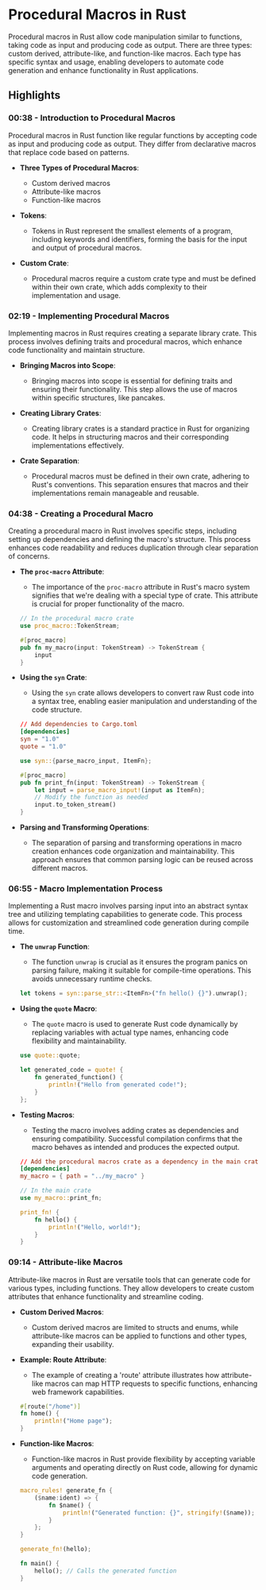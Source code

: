 # Procedural Macros in Rust

Procedural macros in Rust allow code manipulation similar to functions, taking code as input and producing code as output. There are three types: custom derived, attribute-like, and function-like macros. Each type has specific syntax and usage, enabling developers to automate code generation and enhance functionality in Rust applications.

## Highlights

### 00:38 - Introduction to Procedural Macros
Procedural macros in Rust function like regular functions by accepting code as input and producing code as output. They differ from declarative macros that replace code based on patterns.

- **Three Types of Procedural Macros**:
    - Custom derived macros
    - Attribute-like macros
    - Function-like macros
  
- **Tokens**:
    - Tokens in Rust represent the smallest elements of a program, including keywords and identifiers, forming the basis for the input and output of procedural macros.

- **Custom Crate**:
    - Procedural macros require a custom crate type and must be defined within their own crate, which adds complexity to their implementation and usage.

### 02:19 - Implementing Procedural Macros
Implementing macros in Rust requires creating a separate library crate. This process involves defining traits and procedural macros, which enhance code functionality and maintain structure.

- **Bringing Macros into Scope**:
    - Bringing macros into scope is essential for defining traits and ensuring their functionality. This step allows the use of macros within specific structures, like pancakes.

- **Creating Library Crates**:
    - Creating library crates is a standard practice in Rust for organizing code. It helps in structuring macros and their corresponding implementations effectively.

- **Crate Separation**:
    - Procedural macros must be defined in their own crate, adhering to Rust's conventions. This separation ensures that macros and their implementations remain manageable and reusable.

### 04:38 - Creating a Procedural Macro
Creating a procedural macro in Rust involves specific steps, including setting up dependencies and defining the macro's structure. This process enhances code readability and reduces duplication through clear separation of concerns.

- **The `proc-macro` Attribute**:
    - The importance of the `proc-macro` attribute in Rust's macro system signifies that we're dealing with a special type of crate. This attribute is crucial for proper functionality of the macro.

    ```rust
    // In the procedural macro crate
    use proc_macro::TokenStream;

    #[proc_macro]
    pub fn my_macro(input: TokenStream) -> TokenStream {
        input
    }
    ```

- **Using the `syn` Crate**:
    - Using the `syn` crate allows developers to convert raw Rust code into a syntax tree, enabling easier manipulation and understanding of the code structure.

    ```toml
    // Add dependencies to Cargo.toml
    [dependencies]
    syn = "1.0"
    quote = "1.0"
    ```

    ```rust
    use syn::{parse_macro_input, ItemFn};

    #[proc_macro]
    pub fn print_fn(input: TokenStream) -> TokenStream {
        let input = parse_macro_input!(input as ItemFn);
        // Modify the function as needed
        input.to_token_stream()
    }
    ```

- **Parsing and Transforming Operations**:
    - The separation of parsing and transforming operations in macro creation enhances code organization and maintainability. This approach ensures that common parsing logic can be reused across different macros.

### 06:55 - Macro Implementation Process
Implementing a Rust macro involves parsing input into an abstract syntax tree and utilizing templating capabilities to generate code. This process allows for customization and streamlined code generation during compile time.

- **The `unwrap` Function**:
    - The function `unwrap` is crucial as it ensures the program panics on parsing failure, making it suitable for compile-time operations. This avoids unnecessary runtime checks.

    ```rust
    let tokens = syn::parse_str::<ItemFn>("fn hello() {}").unwrap();
    ```

- **Using the `quote` Macro**:
    - The `quote` macro is used to generate Rust code dynamically by replacing variables with actual type names, enhancing code flexibility and maintainability.

    ```rust
    use quote::quote;

    let generated_code = quote! {
        fn generated_function() {
            println!("Hello from generated code!");
        }
    };
    ```

- **Testing Macros**:
    - Testing the macro involves adding crates as dependencies and ensuring compatibility. Successful compilation confirms that the macro behaves as intended and produces the expected output.

    ```toml
    // Add the procedural macros crate as a dependency in the main crate
    [dependencies]
    my_macro = { path = "../my_macro" }
    ```

    ```rust
    // In the main crate
    use my_macro::print_fn;

    print_fn! {
        fn hello() {
            println!("Hello, world!");
        }
    }
    ```

### 09:14 - Attribute-like Macros
Attribute-like macros in Rust are versatile tools that can generate code for various types, including functions. They allow developers to create custom attributes that enhance functionality and streamline coding.

- **Custom Derived Macros**:
    - Custom derived macros are limited to structs and enums, while attribute-like macros can be applied to functions and other types, expanding their usability.

- **Example: Route Attribute**:
    - The example of creating a 'route' attribute illustrates how attribute-like macros can map HTTP requests to specific functions, enhancing web framework capabilities.

    ```rust
    #[route("/home")]
    fn home() {
        println!("Home page");
    }
    ```

- **Function-like Macros**:
    - Function-like macros in Rust provide flexibility by accepting variable arguments and operating directly on Rust code, allowing for dynamic code generation.

    ```rust
    macro_rules! generate_fn {
        ($name:ident) => {
            fn $name() {
                println!("Generated function: {}", stringify!($name));
            }
        };
    }

    generate_fn!(hello);

    fn main() {
        hello(); // Calls the generated function
    }
    ```

